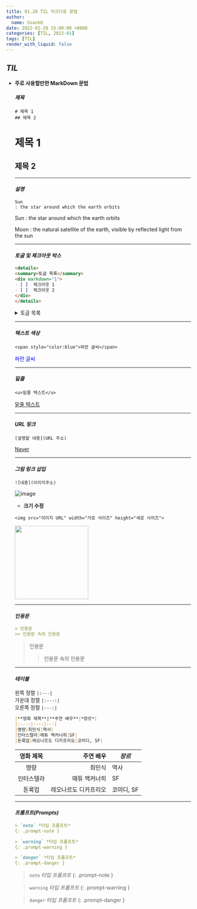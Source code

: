```yaml
---
title: 01.28 TIL 마크다운 문법
author:
  name: SsankQ
date: 2022-01-28 15:00:00 +0800
categories: [TIL, 2022-01]
tags: [TIL]
render_with_liquid: false
---
```


## *TIL*

- **주로 사용할만한 MarkDown 문법**

  #### ***제목***

    ```
    # 제목 1
    ## 제목 2
    ``` 

    # 제목 1
    ## 제목 2  

    ---


  #### ***설명*** 

    ```
    Sun
    : the star around which the earth orbits
    ```

    Sun
    : the star around which the earth orbits

    Moon
    : the natural satellite of the earth, visible by reflected light from the sun

    ---

  #### ***토글 및 체크아웃 박스***

    ```markdown
    <details>
    <summary>토글 목록</summary>
    <div markdown="1">       
    - [ ]  체크아웃 1
    - [ ]  체크아웃 2
    </div>
    </details>
    ```

    <details>
    <summary>토글 목록</summary>
    <div markdown="1">       
    - [ ]  체크아웃 1
    - [ ]  체크아웃 2
    </div>
    </details>

    ---

  #### ***텍스트 색상***

    `<span style="color:blue">파란 글씨</span>`  

    <span style="color:blue">파란 글씨</span>

    ---

  #### ***밑줄***

    `<u>밑줄 텍스트</u>`  

    <u>밑줄 텍스트</u>

    ---

  #### ***URL 링크***

    `[설명할 내용](URL 주소)`  

    [Naver](https://naver.com)

    ---

  #### ***그림 링크 삽입***

    `![내용](이미지주소)`  

    ![image](https://cdn.pixabay.com/photo/2021/09/10/20/02/cats-6614088_960_720.jpg)

    - **크기 수정**

    `<img src="이미지 URL" width="가로 사이즈" height="세로 사이즈">`  

    <img src="https://cdn.pixabay.com/photo/2021/09/10/20/02/cats-6614088_960_720.jpg" width=200px height=200px>

    ---

  #### ***인용문***

    ```markdown
    > 인용문
    >> 인용문 속의 인용문
    ```

    > 인용문
    >> 인용문 속의 인용문

    ---

  #### ***테이블*** 

    왼쪽 정렬 `|:---|`  
    가운데 정렬 `|:---:|`  
    오른쪽 정렬 `|---:|`  

    ```markdown
    |**영화 제목**|**주연 배우**|*장르*|
    |:---:|---:|---|
    |명량|최민식|역사|
    |인터스텔라|매튜 맥커너히|SF|
    |돈룩업|레오나르도 디카프리오|코미디, SF|
    ```

    |**영화 제목**|**주연 배우**|*장르*|
    |:---:|---:|---|
    |명량|최민식|역사|
    |인터스텔라|매튜 맥커너히|SF|
    |돈룩업|레오나르도 디카프리오|코미디, SF|

    ---

  #### ***프롬프트(Prompts)***

    ```markdown
    > `note` *타입 프롬프트*
    {: .prompt-note }

    > `warning` *타입 프롬프트*
    {: .prompt-warning }

    > `danger` *타입 프롬프트*
    {: .prompt-danger }
    ```


  > `note` *타입 프롬프트*
  {: .prompt-note }

  > `warning` *타입 프롬프트*
  {: .prompt-warning }

  > `danger` *타입 프롬프트*
  {: .prompt-danger }